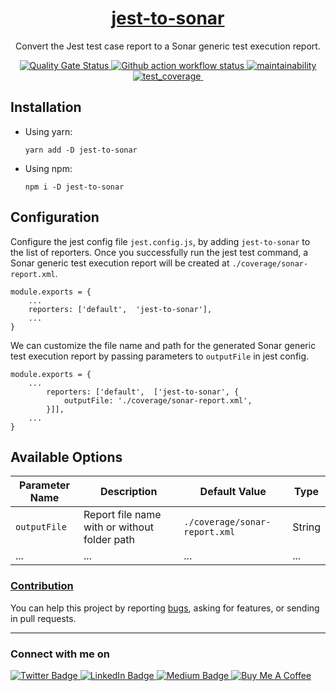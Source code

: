 <h1 align="center"><a href="https://blog.santoshshinde.com/enhancing-code-quality-a-deep-dive-into-jest-sonarqube-and-github-actions-for-f8862f8e5848" target=”_blank”>jest-to-sonar</a></h1>

<p align="center">Convert the Jest test case report to a Sonar generic test execution report.</p>


<p align="center">
  <a href="https://sonarcloud.io/project/overview?id=santoshshinde2012_jest-to-sonar">
     <img src="https://sonarcloud.io/api/project_badges/measure?project=santoshshinde2012_jest-to-sonar&metric=alert_status" alt="Quality Gate Status" />
  </a>
  <a href="https://github.com/santoshshinde2012/jest-to-sonar/actions/workflows/ci.yml" target=”_blank”>
     <img src="https://github.com/santoshshinde2012/jest-to-sonar/actions/workflows/ci.yml/badge.svg?branch=main" alt="Github action workflow status" />
  </a>
  <a href="https://codeclimate.com/github/santoshshinde2012/jest-to-sonar/maintainability" target=”_blank”>
    <img src="https://api.codeclimate.com/v1/badges/25a158be62f89833fcda/maintainability" alt="maintainability" />
  </a>
  <a href="https://codeclimate.com/github/santoshshinde2012/jest-to-sonar/test_coverage" target=”_blank”>
    <img src="https://api.codeclimate.com/v1/badges/25a158be62f89833fcda/test_coverage" alt="test_coverage" />
  </a>
   <a href="https://snyk.io/test/github/santoshshinde2012/jest-to-sonar" target=”_blank”>
     <img src="https://snyk.io/test/github/santoshshinde2012/jest-to-sonar/badge.svg?style=flat-square" alt="" />
  </a>
</p>


## Installation

- Using yarn:

  ```
  yarn add -D jest-to-sonar
  ```

- Using npm:

  ```
  npm i -D jest-to-sonar
  ```

## Configuration

Configure the jest config file `jest.config.js`, by adding `jest-to-sonar` to the list of reporters. Once you successfully run the jest test command, a Sonar generic test execution report will be created at `./coverage/sonar-report.xml`.

```
module.exports = {
    ...
    reporters: ['default',  'jest-to-sonar'],
    ...
}
```

We can customize the file name and path for the generated Sonar generic test execution report by passing parameters to    `outputFile` in jest config.

```
module.exports = {
    ...
        reporters: ['default',  ['jest-to-sonar', {
            outputFile: './coverage/sonar-report.xml',
        }]],
    ...
}
```

## Available Options

| Parameter Name | Description          | Default Value | Type       |
|----------------|----------------------|---------------|------------|
| `outputFile`     | Report file name with or without folder path  | `./coverage/sonar-report.xml` | String      |
| ...            | ...                  | ...           | ...        |


### [Contribution](CONTRIBUTING.md)

You can help this project by reporting [bugs](https://github.com/santoshshinde2012/jest-to-sonar/issues/new), asking for features, or sending in pull requests.

<hr/>

### Connect with me on
<div id="badges">
  <a href="https://twitter.com/shindesan2012">
    <img src="https://img.shields.io/badge/shindesan2012-black?style=for-the-badge&logo=twitter&logoColor=white" alt="Twitter Badge"/>
  </a>
  <a href="https://www.linkedin.com/in/shindesantosh/">
    <img src="https://img.shields.io/badge/shindesantosh-blue?style=for-the-badge&logo=linkedin&logoColor=white" alt="LinkedIn Badge"/>
  </a>
   <a href="https://blog.santoshshinde.com/">
    <img src="https://img.shields.io/badge/Blog-black?style=for-the-badge&logo=medium&logoColor=white" alt="Medium Badge"/>
  </a>
  <a href="https://www.buymeacoffee.com/santoshshin" target="_blank">
   <img src="https://img.shields.io/badge/buymeacoffee-black?style=for-the-badge&logo=buymeacoffee&logoColor=white" alt="Buy Me A Coffee"/>
  </a>
</div>